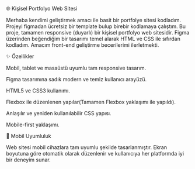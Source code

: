 🌐 Kişisel Portfolyo Web Sitesi

Merhaba kendimi geliştirmek amacı ile basit bir portfolye sitesi kodladım. Projeyi figmadan ücretsiz bir template bulup birebir kodlamaya çalıştım.
Bu proje, tamamen responsive (duyarlı) bir kişisel portfolyo web sitesidir. Figma üzerinden beğendiğim bir tasarımı temel alarak HTML ve CSS ile sıfırdan kodladım. Amacım front-end geliştirme becerilerimi ilerletmekti.

✨ Özellikler

Mobil, tablet ve masaüstü uyumlu tam responsive tasarım.

Figma tasarımına sadık modern ve temiz kullanıcı arayüzü.

HTML5 ve CSS3 kullanımı.

Flexbox ile düzenlenen yapılar(Tamamen Flexbox yaklaşımı ile yapıldı).

Anlaşılır ve yeniden kullanılabilir CSS yapısı.

Mobile-first yaklaşımı.

📱 Mobil Uyumluluk

Web sitesi mobil cihazlara tam uyumlu şekilde tasarlanmıştır. Ekran boyutuna göre otomatik olarak düzenlenir ve kullanıcıya her platformda iyi bir deneyim sunar.
